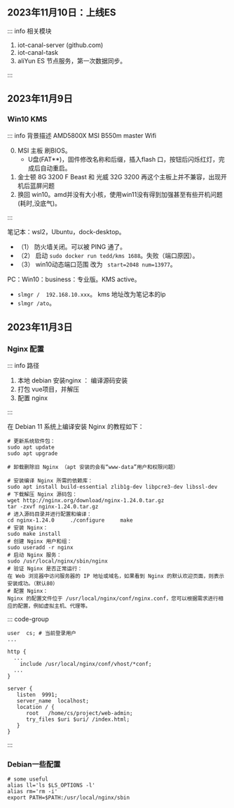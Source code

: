 

## 2023年11月10日：上线ES

::: info 相关模块

1. iot-canal-server  (github.com)
2. iot-canal-task
3. aliYun ES 节点服务，第一次数据同步。

:::

## 2023年11月9日

### Win10 KMS

::: info 背景描述
AMD5800X
MSI B550m master Wifi

0. MSI 主板 刷BIOS。
   - U盘(FAT**)，固件修改名称和后缀，插入flash 口，按钮后闪烁红灯，完成后自动重启。
1. 金士顿 8G 3200 F Beast 和 光威 32G 3200 再这个主板上并不兼容，出现开机后蓝屏问题
2. 换回 win10。amd并没有大小核，使用win11没有得到加强甚至有些开机问题(耗时,没底气)。

:::

笔记本：wsl2，Ubuntu，dock-desktop。
- （1） 防火墙关闭。可以被 PING 通了。
- （2） 启动 `sudo docker run tedd/kms 1688`。失败（端口原因）。
- （3） win10动态端口范围 改为 ` start=2048 num=13977`。

PC：Win10：business：专业版。KMS active。
- `slmgr /  192.168.10.xxx`。  kms 地址改为笔记本的ip
- `slmgr /ato`。


## 2023年11月3日

### Nginx 配置

::: info 路径

1. 本地 debian 安装nginx ： 编译源码安装
2. 打包 vue项目，并解压
3. 配置 nginx

:::

在 Debian 11 系统上编译安装 Nginx 的教程如下：

```shell
# 更新系统软件包：
sudo apt update 
sudo apt upgrade

# 卸载删除旧 Nginx （apt 安装的会有“www-data”用户和权限问题）

# 安装编译 Nginx 所需的依赖库：
sudo apt install build-essential zlib1g-dev libpcre3-dev libssl-dev
# 下载解压 Nginx 源码包：
wget http://nginx.org/download/nginx-1.24.0.tar.gz
tar -zxvf nginx-1.24.0.tar.gz
# 进入源码目录并进行配置和编译：
cd nginx-1.24.0     ./configure     make 
# 安装 Nginx：
sudo make install
# 创建 Nginx 用户和组：
sudo useradd -r nginx
# 启动 Nginx 服务：
sudo /usr/local/nginx/sbin/nginx
# 验证 Nginx 是否正常运行：
在 Web 浏览器中访问服务器的 IP 地址或域名，如果看到 Nginx 的默认欢迎页面，则表示安装成功。（默认80）
# 配置 Nginx：
Nginx 的配置文件位于 /usr/local/nginx/conf/nginx.conf，您可以根据需求进行相应的配置，例如虚拟主机、代理等。
```

::: code-group

```shell [nginx.conf]
user  cs; # 当前登录用户
...

http {
  ...
    include /usr/local/nginx/conf/vhost/*conf;
  ...
}

```

```shell [web-admin.conf]
server {
   listen  9991;
   server_name  localhost;
   location / {
      root   /home/cs/project/web-admin;
      try_files $uri $uri/ /index.html;
   }
}
```
:::


### Debian一些配置

```shell [~/.bashrc]
# some useful
alias ll='ls $LS_OPTIONS -l'
alias rm='rm -i'
export PATH=$PATH:/usr/local/nginx/sbin
```

